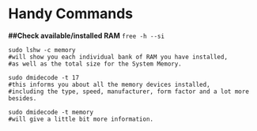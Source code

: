 # Handy Commands  

**##Check available/installed RAM** ```free -h --si```
```
sudo lshw -c memory 
#will show you each individual bank of RAM you have installed, 
#as well as the total size for the System Memory.

sudo dmidecode -t 17
#this informs you about all the memory devices installed, 
#including the type, speed, manufacturer, form factor and a lot more besides. 

sudo dmidecode -t memory 
#will give a little bit more information.

```
